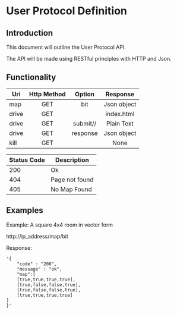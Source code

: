 User Protocol Definition
=========================

## Introduction ##

This document will outline the User Protocol API.

The API will be made using RESTful principles with HTTP and Json.


## Functionality ##

| Uri  | Http Method |   Option                  | Response  |
|------|:-----------:|:-------------------------:|:---------:|
| map  | GET         | bit                       |Json object|
| drive| GET         |                           |index.html |
| drive| GET         | submit/<angle>/<distance> |Plain Text |
| drive| GET         | response                  |Json object|
| kill | GET         |                           |None       |

| Status Code | Description    |
|-------------|----------------|
|   200       |       Ok       |
|   404       | Page not found |
|   405       |  No Map Found  |



## Examples ##

Example: A square 4x4 room in vector form

http://ip_address/map/bit

Response: 
```
'{
    "code" : "200",
    "message" : "ok",
    "map":[
    [true,true,true,true], 
    [true,false,false,true],
    [true,false,false,true],
    [true,true,true,true]
]
}'
```

